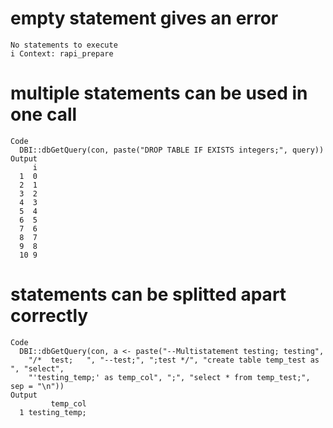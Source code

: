 # empty statement gives an error

    No statements to execute
    i Context: rapi_prepare

# multiple statements can be used in one call

    Code
      DBI::dbGetQuery(con, paste("DROP TABLE IF EXISTS integers;", query))
    Output
         i
      1  0
      2  1
      3  2
      4  3
      5  4
      6  5
      7  6
      8  7
      9  8
      10 9

# statements can be splitted apart correctly

    Code
      DBI::dbGetQuery(con, a <- paste("--Multistatement testing; testing",
        "/*  test;   ", "--test;", ";test */", "create table temp_test as ", "select",
        "'testing_temp;' as temp_col", ";", "select * from temp_test;", sep = "\n"))
    Output
             temp_col
      1 testing_temp;

